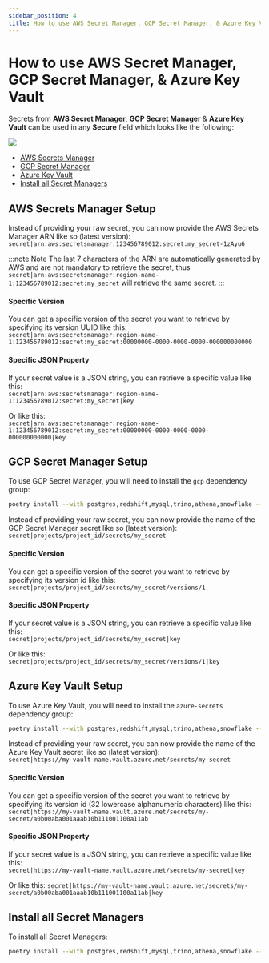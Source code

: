 ```yaml
---
sidebar_position: 4
title: How to use AWS Secret Manager, GCP Secret Manager, & Azure Key Vault
---
```


# How to use AWS Secret Manager, GCP Secret Manager, & Azure Key Vault

Secrets from **AWS Secret Manager**, **GCP Secret Manager** & **Azure Key Vault** can be used in any **Secure** field which looks like the following:

![](/img/secure-field.png)

* [AWS Secrets Manager](#aws-secrets-manager-setup)
* [GCP Secret Manager](#gcp-secret-manager-setup)
* [Azure Key Vault](#azure-key-vault-setup)
* [Install all Secret Managers](#install-all-secret-managers)


## AWS Secrets Manager Setup

Instead of providing your raw secret, you can now provide the AWS Secrets Manager ARN like so (latest version): <br/>
`secret|arn:aws:secretsmanager:123456789012:secret:my_secret-1zAyu6`

:::note Note
The last 7 characters of the ARN are automatically generated by AWS and are not mandatory to retrieve the secret, thus `secret|arn:aws:secretsmanager:region-name-1:123456789012:secret:my_secret` will retrieve the same secret.
:::

#### Specific Version
You can get a specific version of the secret you want to retrieve by specifying its version UUID like this: <br/>
`secret|arn:aws:secretsmanager:region-name-1:123456789012:secret:my_secret:00000000-0000-0000-0000-000000000000`

#### Specific JSON Property
If your secret value is a JSON string, you can retrieve a specific value like this: <br/>
`secret|arn:aws:secretsmanager:region-name-1:123456789012:secret:my_secret|key`

Or like this: <br/> 
`secret|arn:aws:secretsmanager:region-name-1:123456789012:secret:my_secret:00000000-0000-0000-0000-000000000000|key`


## GCP Secret Manager Setup
To use GCP Secret Manager, you will need to install the `gcp` dependency group:
```bash
poetry install --with postgres,redshift,mysql,trino,athena,snowflake --with gcp
```

Instead of providing your raw secret, you can now provide the name of the GCP Secret Manager secret like so (latest version): <br/>
`secret|projects/project_id/secrets/my_secret`

#### Specific Version
You can get a specific version of the secret you want to retrieve by specifying its version id like this: <br/> 
`secret|projects/project_id/secrets/my_secret/versions/1`

#### Specific JSON Property
If your secret value is a JSON string, you can retrieve a specific value like this: <br/>
`secret|projects/project_id/secrets/my_secret|key`

Or like this: <br/>
`secret|projects/project_id/secrets/my_secret/versions/1|key`



## Azure Key Vault Setup
To use Azure Key Vault, you will need to install the `azure-secrets` dependency group:
```bash
poetry install --with postgres,redshift,mysql,trino,athena,snowflake --with azure-secrets
```

Instead of providing your raw secret, you can now provide the name of the Azure Key Vault secret like so (latest version): <br/>
`secret|https://my-vault-name.vault.azure.net/secrets/my-secret`

#### Specific Version
You can get a specific version of the secret you want to retrieve by specifying its version id (32 lowercase alphanumeric characters) like this: <br/> 
`secret|https://my-vault-name.vault.azure.net/secrets/my-secret/a0b00aba001aaab10b111001100a11ab`

#### Specific JSON Property
If your secret value is a JSON string, you can retrieve a specific value like this: <br/>
`secret|https://my-vault-name.vault.azure.net/secrets/my-secret|key`

Or like this: 
`secret|https://my-vault-name.vault.azure.net/secrets/my-secret/a0b00aba001aaab10b111001100a11ab|key`

## Install all Secret Managers

To install all Secret Managers:

```bash
poetry install --with postgres,redshift,mysql,trino,athena,snowflake --with aws-secrets,gcp,azure-secrets
```